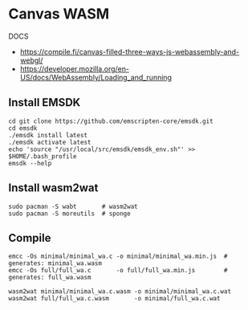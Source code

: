 # Canvas WASM
DOCS
- https://compile.fi/canvas-filled-three-ways-js-webassembly-and-webgl/
- https://developer.mozilla.org/en-US/docs/WebAssembly/Loading_and_running


## Install EMSDK
```
cd git clone https://github.com/emscripten-core/emsdk.git
cd emsdk
./emsdk install latest
./emsdk activate latest
echo 'source "/usr/local/src/emsdk/emsdk_env.sh"' >> $HOME/.bash_profile
emsdk --help
```

## Install wasm2wat
```
sudo pacman -S wabt       # wasm2wat
sudo pacman -S moreutils  # sponge
```

## Compile
```
emcc -Os minimal/minimal_wa.c -o minimal/minimal_wa.min.js  # generates: minimal_wa.wasm 
emcc -Os full/full_wa.c       -o full/full_wa.min.js        # generates: full_wa.wasm

wasm2wat minimal/minimal_wa.c.wasm -o minimal/minimal_wa.c.wat
wasm2wat full/full_wa.c.wasm       -o minimal/full_wa.c.wat
```